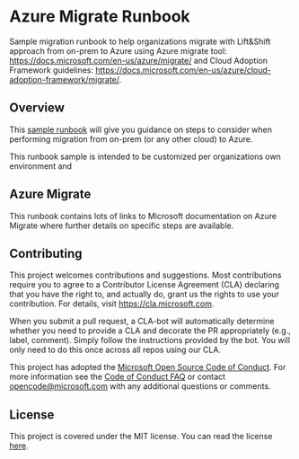 # Azure Migrate Runbook

Sample migration runbook to help organizations migrate with Lift&Shift approach from on-prem to Azure using Azure migrate tool: https://docs.microsoft.com/en-us/azure/migrate/ and Cloud Adoption Framework guidelines: https://docs.microsoft.com/en-us/azure/cloud-adoption-framework/migrate/.

## Overview

This [sample runbook](MigrationRunbook.md) will give you guidance on steps to consider when performing migration from on-prem (or any other cloud) to Azure. 

This runbook sample is intended to be customized per organizations own environment and 

## Azure Migrate

This runbook contains lots of links to Microsoft documentation on Azure Migrate where further details on specific steps are available.

## Contributing

This project welcomes contributions and suggestions.  Most contributions require you to agree to a
Contributor License Agreement (CLA) declaring that you have the right to, and actually do, grant us
the rights to use your contribution. For details, visit https://cla.microsoft.com.

When you submit a pull request, a CLA-bot will automatically determine whether you need to provide
a CLA and decorate the PR appropriately (e.g., label, comment). Simply follow the instructions
provided by the bot. You will only need to do this once across all repos using our CLA.

This project has adopted the [Microsoft Open Source Code of Conduct](https://opensource.microsoft.com/codeofconduct/).
For more information see the [Code of Conduct FAQ](https://opensource.microsoft.com/codeofconduct/faq/) or
contact [opencode@microsoft.com](mailto:opencode@microsoft.com) with any additional questions or comments.

## License

This project is covered under the MIT license. You can read the license [here](LICENSE).
